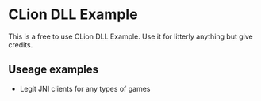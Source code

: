 # CLion DLL Example

This is a free to use CLion DLL Example.
Use it for litterly anything but give credits.

## Useage examples
- Legit JNI clients for any types of games
